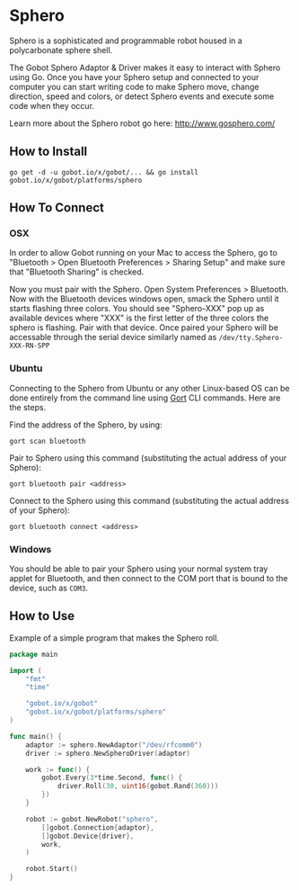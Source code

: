 # Sphero

Sphero is a sophisticated and programmable robot housed in a polycarbonate sphere shell.

The Gobot Sphero Adaptor & Driver makes it easy to interact with Sphero using Go. Once you have your Sphero setup and connected to your computer you can start writing code to make Sphero move, change direction, speed and colors, or detect Sphero events and execute some code when they occur.

Learn more about the Sphero robot go here: http://www.gosphero.com/

## How to Install
```
go get -d -u gobot.io/x/gobot/... && go install gobot.io/x/gobot/platforms/sphero
```

## How To Connect

### OSX

In order to allow Gobot running on your Mac to access the Sphero, go to "Bluetooth > Open Bluetooth Preferences > Sharing Setup" and make sure that "Bluetooth Sharing" is checked.

Now you must pair with the Sphero. Open System Preferences > Bluetooth. Now with the Bluetooth devices windows open,  smack the Sphero until it starts flashing three colors. You should see "Sphero-XXX" pop up as available devices where "XXX" is the first letter of the three colors the sphero is flashing. Pair with that device. Once paired your Sphero will be accessable through the serial device similarly named as `/dev/tty.Sphero-XXX-RN-SPP`

### Ubuntu

Connecting to the Sphero from Ubuntu or any other Linux-based OS can be done entirely from the command line using [Gort](https://gobot.io/x/gort) CLI commands. Here are the steps.

Find the address of the Sphero, by using:
```
gort scan bluetooth
```

Pair to Sphero using this command (substituting the actual address of your Sphero):
```
gort bluetooth pair <address>
```

Connect to the Sphero using this command (substituting the actual address of your Sphero):
```
gort bluetooth connect <address>
```

### Windows

You should be able to pair your Sphero using your normal system tray applet for Bluetooth, and then connect to the COM port that is bound to the device, such as `COM3`.

## How to Use

Example of a simple program that makes the Sphero roll.

```go
package main

import (
	"fmt"
	"time"

	"gobot.io/x/gobot"
	"gobot.io/x/gobot/platforms/sphero"
)

func main() {
	adaptor := sphero.NewAdaptor("/dev/rfcomm0")
	driver := sphero.NewSpheroDriver(adaptor)

	work := func() {
		gobot.Every(3*time.Second, func() {
			driver.Roll(30, uint16(gobot.Rand(360)))
		})
	}

	robot := gobot.NewRobot("sphero",
		[]gobot.Connection{adaptor},
		[]gobot.Device{driver},
		work,
	)

	robot.Start()
}
```
